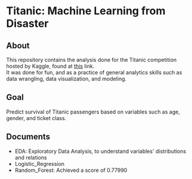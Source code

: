 # Titanic: Machine Learning from Disaster

## About

This repository contains the analysis done for the Titanic competition hosted by Kaggle, found at [this](https://www.kaggle.com/c/titanic) link.   
It was done for fun, and as a practice of general analytics skills such as data wrangling, data visualization, and modeling.

## Goal

Predict survival of Titanic passengers based on variables such as age, gender, and ticket class.

## Documents

- EDA: Exploratory Data Analysis, to understand variables' distributions and relations
- Logistic_Regression
- Random_Forest: Achieved a score of 0.77990
